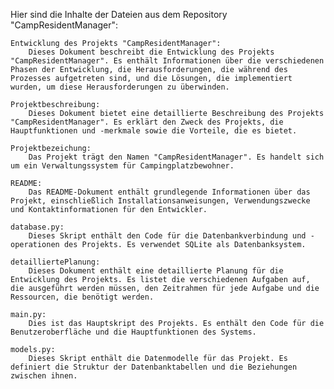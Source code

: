 Hier sind die Inhalte der Dateien aus dem Repository "CampResidentManager":

    Entwicklung des Projekts "CampResidentManager":
        Dieses Dokument beschreibt die Entwicklung des Projekts "CampResidentManager". Es enthält Informationen über die verschiedenen Phasen der Entwicklung, die Herausforderungen, die während des Prozesses aufgetreten sind, und die Lösungen, die implementiert wurden, um diese Herausforderungen zu überwinden.

    Projektbeschreibung:
        Dieses Dokument bietet eine detaillierte Beschreibung des Projekts "CampResidentManager". Es erklärt den Zweck des Projekts, die Hauptfunktionen und -merkmale sowie die Vorteile, die es bietet.

    Projektbezeichung:
        Das Projekt trägt den Namen "CampResidentManager". Es handelt sich um ein Verwaltungssystem für Campingplatzbewohner.

    README:
        Das README-Dokument enthält grundlegende Informationen über das Projekt, einschließlich Installationsanweisungen, Verwendungszwecke und Kontaktinformationen für den Entwickler.

    database.py:
        Dieses Skript enthält den Code für die Datenbankverbindung und -operationen des Projekts. Es verwendet SQLite als Datenbanksystem.

    detailliertePlanung:
        Dieses Dokument enthält eine detaillierte Planung für die Entwicklung des Projekts. Es listet die verschiedenen Aufgaben auf, die ausgeführt werden müssen, den Zeitrahmen für jede Aufgabe und die Ressourcen, die benötigt werden.

    main.py:
        Dies ist das Hauptskript des Projekts. Es enthält den Code für die Benutzeroberfläche und die Hauptfunktionen des Systems.

    models.py:
        Dieses Skript enthält die Datenmodelle für das Projekt. Es definiert die Struktur der Datenbanktabellen und die Beziehungen zwischen ihnen.
